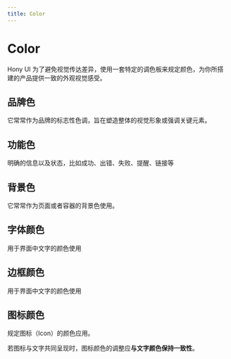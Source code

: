 ```yaml
---
title: Color
---
```


# Color

Hony UI 为了避免视觉传达差异，使用一套特定的调色板来规定颜色，为你所搭建的产品提供一致的外观视觉感受。

## 品牌色

它常常作为品牌的标志性色调，旨在塑造整体的视觉形象或强调关键元素。

<ClientOnly>
<BrandColorPalette />
</ClientOnly>

## 功能色

明确的信息以及状态，比如成功、出错、失败、提醒、链接等

<ClientOnly>
<SemanticColorPalette />
</ClientOnly>

## 背景色

它常常作为页面或者容器的背景色使用。

<ClientOnly>
<BgColorPalette />
</ClientOnly>

## 字体颜色

用于界面中文字的颜色使用

<ClientOnly>
<TextColorPalette />
</ClientOnly>

## 边框颜色

用于界面中文字的颜色使用

<ClientOnly>
<BorderColorPalette />
</ClientOnly>

## 图标颜色

规定图标（Icon）的颜色应用。

若图标与文字共同呈现时，图标颜色的调整应**与文字颜色保持一致性**。

<ClientOnly>
<IconColorPalette />
</ClientOnly>